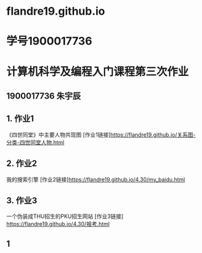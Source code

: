 # flandre19.github.io
# 学号1900017736
# 计算机科学及编程入门课程第三次作业
## 1900017736 朱宇辰
## 1. 作业1
《四世同堂》中主要人物共现图
[作业1链接]https://flandre19.github.io/关系图-分类-四世同堂人物.html
## 2. 作业2
我的搜索引擎
[作业2链接]https://flandre19.github.io/4.30/my_baidu.html
## 3. 作业3
一个伪装成THU招生的PKU招生网站
[作业3链接] https://flandre19.github.io/4.30/报考.html
## 1
